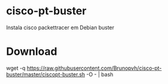 # cisco-pt-buster
Instala cisco packettracer em Debian buster

# Download
wget -q https://raw.githubusercontent.com/Brunopvh/cisco-pt-buster/master/ciscopt-buster.sh -O - | bash
